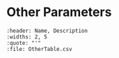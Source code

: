 
# Other Parameters

```{csv-table} Other Parameters
:header: Name, Description
:widths: 2, 5
:quote: "'"
:file: OtherTable.csv

``` 
